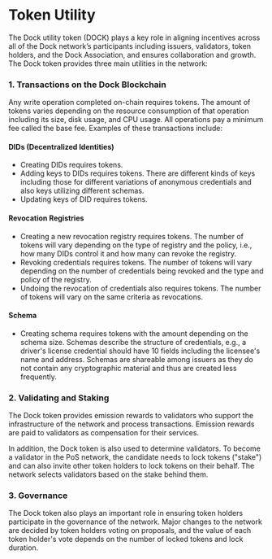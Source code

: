 # Token Utility

The Dock utility token \(DOCK\) plays a key role in aligning incentives across all of the Dock network’s participants including issuers, validators, token holders, and the Dock Association, and ensures collaboration and growth. The Dock token provides three main utilities in the network:

### 1. Transactions on the Dock Blockchain

Any write operation completed on-chain requires tokens. The amount of tokens varies depending on the resource consumption of that operation including its size, disk usage, and CPU usage. All operations pay a minimum fee called the base fee. Examples of these transactions include:

#### DIDs \(Decentralized Identities\)

* Creating DIDs requires tokens.
* Adding keys to DIDs requires tokens. There are different kinds of keys including those for different variations of anonymous credentials and also keys utilizing different schemas.
* Updating keys of DID requires tokens.

#### Revocation Registries

* Creating a new revocation registry requires tokens. The number of tokens will vary depending on the type of registry and the policy, i.e., how many DIDs control it and how many can revoke the registry.
* Revoking credentials requires tokens. The number of tokens will vary depending on the number of credentials being revoked and the type and policy of the registry.
* Undoing the revocation of credentials also requires tokens. The number of tokens will vary on the same criteria as revocations.

#### Schema

* Creating schema requires tokens with the amount depending on the schema size. Schemas describe the structure of credentials, e.g., a driver's license credential should have 10 fields including the licensee's name and address. Schemas are shareable among issuers as they do not contain any cryptographic material and thus are created less frequently.

### 2. Validating and Staking

The Dock token provides emission rewards to validators who support the infrastructure of the network and process transactions. Emission rewards are paid to validators as compensation for their services.

In addition, the Dock token is also used to determine validators.  To become a validator in the PoS network, the candidate needs to lock tokens \("stake"\) and can also invite other token holders to lock tokens on their behalf. The network selects validators based on the stake behind them.

### 3. Governance

The Dock token also plays an important role in ensuring token holders participate in the governance of the network. Major changes to the network are decided by token holders voting on proposals, and the value of each token holder's vote depends on the number of locked tokens and lock duration.

